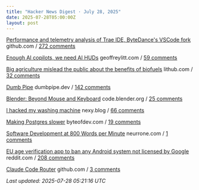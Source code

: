 ```yaml
---
title: "Hacker News Digest · July 28, 2025"
date: 2025-07-28T05:00:00Z
layout: post
---
```


[Performance and telemetry analysis of Trae IDE, ByteDance's VSCode fork](https://github.com/segmentationf4u1t/trae_telemetry_research)  github.com / [272 comments](https://news.ycombinator.com/item?id=44703164)

[Enough AI copilots, we need AI HUDs](https://www.geoffreylitt.com/2025/07/27/enough-ai-copilots-we-need-ai-huds)  geoffreylitt.com / [59 comments](https://news.ycombinator.com/item?id=44705445)

[Big agriculture mislead the public about the benefits of biofuels](https://lithub.com/how-big-agriculture-mislead-the-public-about-the-benefits-of-biofuels/)  lithub.com / [32 comments](https://news.ycombinator.com/item?id=44706428)

[Dumb Pipe](https://www.dumbpipe.dev/)  dumbpipe.dev / [142 comments](https://news.ycombinator.com/item?id=44701555)

[Blender: Beyond Mouse and Keyboard](https://code.blender.org/2025/07/beyond-mouse-keyboard/)  code.blender.org / [25 comments](https://news.ycombinator.com/item?id=44671802)

[I hacked my washing machine](https://nexy.blog/2025/07/27/how-i-hacked-my-washing-machine/)  nexy.blog / [66 comments](https://news.ycombinator.com/item?id=44704270)

[Making Postgres slower](https://byteofdev.com/posts/making-postgres-slow/)  byteofdev.com / [19 comments](https://news.ycombinator.com/item?id=44704736)

[Software Development at 800 Words per Minute](https://neurrone.com/posts/software-development-at-800-wpm/)  neurrone.com / [1 comments](https://news.ycombinator.com/item?id=44672149)

[EU age verification app to ban any Android system not licensed by Google](https://www.reddit.com/r/degoogle/s/YxmPgFes8a)  reddit.com / [208 comments](https://news.ycombinator.com/item?id=44705240)

[Claude Code Router](https://github.com/musistudio/claude-code-router)  github.com / [3 comments](https://news.ycombinator.com/item?id=44705958)


_Last updated: 2025-07-28 05:21:16 UTC_

